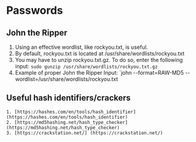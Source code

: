# Passwords

## John the Ripper

1. Using an effective wordlist, like rockyou.txt, is useful.
2. By default, rockyou.txt is located at /usr/share/wordlists/rockyou.txt
3. You may have to unzip rockyou.txt.gz. To do so, enter the following input: 
	`sudo gunzip /usr/share/wordlists/rockyou.txt.gz`
4. Example of proper John the Ripper Input:
	`john <password file> --format=RAW-MD5 --wordlist=/usr/share/wordlists/rockyou.txt
	
## Useful hash identifiers/crackers

	1. [https://hashes.com/en/tools/hash_identifier] (https://hashes.com/en/tools/hash_identifier)
	2. [https://md5hashing.net/hash_type_checker] (https://md5hashing.net/hash_type_checker)
	3. [https://crackstation.net/] (https://crackstation.net/)


